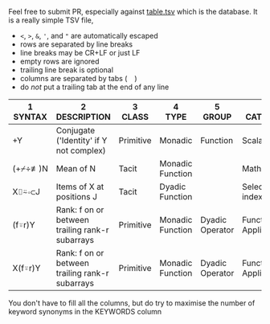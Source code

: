 Feel free to submit PR, especially against [table.tsv](table.tsv) which is the database. It is a really simple TSV file, 

- `<`, `>`, `&`, `'`, and `"` are automatically escaped
- rows are separated by line breaks
- line breaks may be CR+LF or just LF
- empty rows are ignored
- trailing line break is optional
- columns are separated by tabs (`	`)
- do *not* put a trailing tab at the end of any line

|1<br>SYNTAX|2<br>DESCRIPTION|3<br>CLASS|4<br>TYPE|5<br>GROUP|6<br>CATEGORY|7<br>KEYWORDS|
|------|-----------|-----|----|-----|---------|--------|
| +Y   |Conjugate ('Identity' if Y not complex)|Primitive|Monadic|Function|Scalar|Function|Mathematical|plus complex|
|(+⌿÷≢)N|Mean of N|Tacit|Monadic Function| |Mathematical|average arithmeticmean|
|X⌷⍨∘⊂J|Items of X at positions J|Tacit|Dyadic Function| |Selection	index|
|(f⍤r)Y|Rank: f on or between trailing rank-r subarrays|Primitive|Monadic Function|Dyadic Operator|Function Application|	jotdiaeresis rank paw|
|X(f⍤r)Y|Rank: f on or between trailing rank-r subarrays|Primitive|Monadic Function|Dyadic Operator|Function Application|	jotdiaeresis rank paw|

You don't have to fill all the columns, but do try to maximise the number of keyword synonyms in the KEYWORDS column
